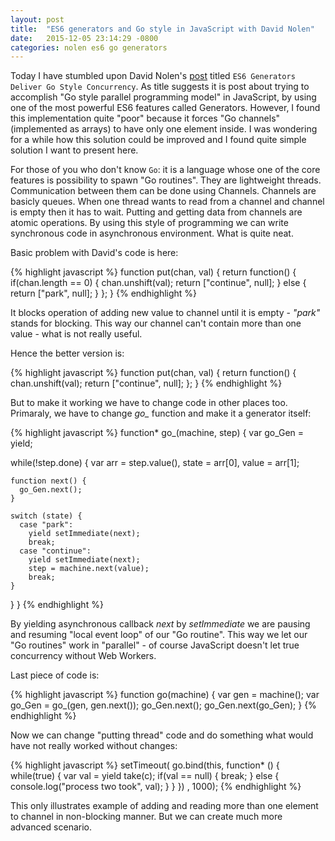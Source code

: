 ```yaml
---
layout: post
title:  "ES6 generators and Go style in JavaScript with David Nolen"
date:   2015-12-05 23:14:29 -0800
categories: nolen es6 go generators
---
```

Today I have stumbled upon David Nolen's [post][nolen-post] titled `ES6 Generators Deliver Go Style Concurrency`. As title suggests it is post about trying to accomplish "Go style parallel programming model" in JavaScript, by using one of the most powerful ES6 features called Generators. However, I found this implementation quite "poor" because it forces "Go channels" (implemented as arrays) to have only one element inside. I was wondering for a while how this solution could be improved and I found quite simple solution I want to present here.

For those of you who don't know `Go`: it is a language whose one of the core features is possibility to spawn "Go routines". They are lightweight threads. Communication between them can be done using Channels. Channels are basicly queues. When one thread wants to read from a channel and channel is empty then it has to wait. Putting and getting data from channels are atomic operations. By using this style of programming we can write synchronous code in asynchronous environment. What is quite neat. 

Basic problem with David's code is here:  

{% highlight javascript %}
function put(chan, val) {
  return function() {
    if(chan.length == 0) {
      chan.unshift(val);
      return ["continue", null];
    } else {
      return ["park", null];
    }
  };
}
{% endhighlight %}

It blocks operation of adding new value to channel until it is empty - *"park"* stands for blocking. This way our channel can't contain more than one value - what is not really useful. 

Hence the better version is:

{% highlight javascript %}
function put(chan, val) {
  return function() {
    chan.unshift(val);
    return ["continue", null];
  };
}
{% endhighlight %}

But to make it working we have to change code in other places too. Primaraly, we have to change *go_* function and make it a generator itself:

{% highlight javascript %}
function* go_(machine, step) {
  var go_Gen = yield;

  while(!step.done) {
    var arr   = step.value(),
        state = arr[0],
        value = arr[1];

    function next() {
      go_Gen.next();
    }

    switch (state) {
      case "park":
        yield setImmediate(next);
        break;
      case "continue":
        yield setImmediate(next);
        step = machine.next(value);
        break;
    }
  }
}
{% endhighlight %}

By yielding asynchronous callback *next* by *setImmediate* we are pausing and resuming "local event loop" of our "Go routine". This way we let our "Go routines" work in "parallel" - of course JavaScript doesn't let true concurrency without Web Workers.

Last piece of code is:

{% highlight javascript %}
function go(machine) {
  var gen = machine();
  var go_Gen = go_(gen, gen.next());
  go_Gen.next();
  go_Gen.next(go_Gen);
}
{% endhighlight %}

Now we can change "putting thread" code and do something what would have not really worked without changes:

{% highlight javascript %}
setTimeout(
  go.bind(this, function* () {
    while(true) {
      var val = yield take(c);
      if(val == null) {
        break;
      } else {
        console.log("process two took", val);
      }
    }
  })
, 1000);
{% endhighlight %}

This only illustrates example of adding and reading more than one element to channel in non-blocking manner. But we can create much more advanced scenario.

[nolen-post]: http://swannodette.github.io/2013/08/24/es6-generators-and-csp/
